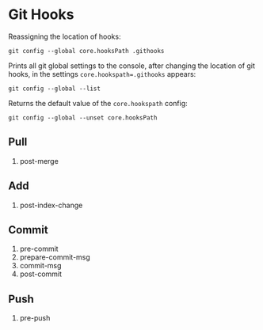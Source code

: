 # Git Hooks

Reassigning the location of hooks:

```shell
git config --global core.hooksPath .githooks
```

Prints all git global settings to the console,
after changing the location of git hooks,
in the settings `core.hookspath=.githooks` appears:

```shell
git config --global --list
```

Returns the default value of the `core.hookspath` config:

```shell
git config --global --unset core.hooksPath
```

## Pull

1. post-merge

## Add

1. post-index-change

## Commit

1. pre-commit
2. prepare-commit-msg
3. commit-msg
4. post-commit

## Push

1. pre-push

